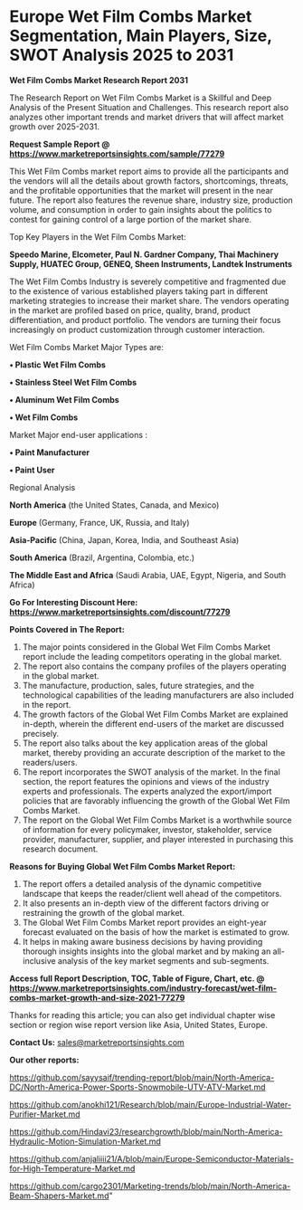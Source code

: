 # Europe Wet Film Combs Market Segmentation, Main Players, Size, SWOT Analysis 2025 to 2031

<strong>Wet Film Combs Market Research Report 2031</strong>

The Research Report on Wet Film Combs Market is a Skillful and Deep Analysis of the Present Situation and Challenges. This research report also analyzes other important trends and market drivers that will affect market growth over 2025-2031.

<strong>Request Sample Report @ <a href=https://www.marketreportsinsights.com/sample/77279>https://www.marketreportsinsights.com/sample/77279</a></strong>

This Wet Film Combs market report aims to provide all the participants and the vendors will all the details about growth factors, shortcomings, threats, and the profitable opportunities that the market will present in the near future. The report also features the revenue share, industry size, production volume, and consumption in order to gain insights about the politics to contest for gaining control of a large portion of the market share.

Top Key Players in the Wet Film Combs Market:

<strong>Speedo Marine, Elcometer, Paul N. Gardner Company, Thai Machinery Supply, HUATEC Group, GENEQ, Sheen Instruments, Landtek Instruments</strong>

The Wet Film Combs Industry is severely competitive and fragmented due to the existence of various established players taking part in different marketing strategies to increase their market share. The vendors operating in the market are profiled based on price, quality, brand, product differentiation, and product portfolio. The vendors are turning their focus increasingly on product customization through customer interaction.

Wet Film Combs Market Major Types are:

<strong>• Plastic Wet Film Combs

• Stainless Steel Wet Film Combs

• Aluminum Wet Film Combs

• Wet Film Combs</strong>

Market Major end-user applications :

<strong>• Paint Manufacturer

• Paint User</strong>

Regional Analysis

</u><strong><b>North America</b></strong> (the United States, Canada, and Mexico)

<strong><b>Europe </b></strong>(Germany, France, UK, Russia, and Italy)

<strong><b>Asia-Pacific</b></strong> (China, Japan, Korea, India, and Southeast Asia)

<strong><b>South America</b></strong> (Brazil, Argentina, Colombia, etc.)

<strong><b>The Middle East and Africa</b></strong> (Saudi Arabia, UAE, Egypt, Nigeria, and South Africa)

<strong>Go For Interesting Discount Here: <a href=https://www.marketreportsinsights.com/discount/77279>https://www.marketreportsinsights.com/discount/77279</a></strong>

<strong>Points Covered in The Report:</strong>
<ol>
  <li>The major points considered in the Global Wet Film Combs Market report include the leading competitors operating in the global market.</li>
  <li>The report also contains the company profiles of the players operating in the global market.</li>
  <li>The manufacture, production, sales, future strategies, and the technological capabilities of the leading manufacturers are also included in the report.</li>
  <li>The growth factors of the Global Wet Film Combs Market are explained in-depth, wherein the different end-users of the market are discussed precisely.</li>
  <li>The report also talks about the key application areas of the global market, thereby providing an accurate description of the market to the readers/users.</li>
  <li>The report incorporates the SWOT analysis of the market. In the final section, the report features the opinions and views of the industry experts and professionals. The experts analyzed the export/import policies that are favorably influencing the growth of the Global Wet Film Combs Market.</li>
  <li>The report on the Global Wet Film Combs Market is a worthwhile source of information for every policymaker, investor, stakeholder, service provider, manufacturer, supplier, and player interested in purchasing this research document.</li>
</ol>
<strong>Reasons for Buying Global Wet Film Combs Market Report:</strong>

<ol>
  <li>The report offers a detailed analysis of the dynamic competitive landscape that keeps the reader/client well ahead of the competitors.</li>
  <li>It also presents an in-depth view of the different factors driving or restraining the growth of the global market.</li>
  <li>The Global Wet Film Combs Market report provides an eight-year forecast evaluated on the basis of how the market is estimated to grow.</li>
  <li>It helps in making aware business decisions by having providing thorough insights insights into the global market and by making an all-inclusive analysis of the key market segments and sub-segments.</li>
</ol>
<strong>Access full Report Description, TOC, Table of Figure, Chart, etc. @ <a href=https://www.marketreportsinsights.com/industry-forecast/wet-film-combs-market-growth-and-size-2021-77279>https://www.marketreportsinsights.com/industry-forecast/wet-film-combs-market-growth-and-size-2021-77279</a></strong>


Thanks for reading this article; you can also get individual chapter wise section or region wise report version like Asia, United States, Europe.

<strong>Contact Us:</strong>
sales@marketreportsinsights.com

<strong>Our other reports:</strong>

<a href=https://github.com/sayysaif/trending-report/blob/main/North-America-DC/North-America-Power-Sports-Snowmobile-UTV-ATV-Market.md>https://github.com/sayysaif/trending-report/blob/main/North-America-DC/North-America-Power-Sports-Snowmobile-UTV-ATV-Market.md</a>

<a href=https://github.com/anokhi121/Research/blob/main/Europe-Industrial-Water-Purifier-Market.md>https://github.com/anokhi121/Research/blob/main/Europe-Industrial-Water-Purifier-Market.md</a>

<a href=https://github.com/Hindavi23/researchgrowth/blob/main/North-America-Hydraulic-Motion-Simulation-Market.md>https://github.com/Hindavi23/researchgrowth/blob/main/North-America-Hydraulic-Motion-Simulation-Market.md</a>

<a href=https://github.com/anjaliiii21/A/blob/main/Europe-Semiconductor-Materials-for-High-Temperature-Market.md>https://github.com/anjaliiii21/A/blob/main/Europe-Semiconductor-Materials-for-High-Temperature-Market.md</a>

<a href=https://github.com/cargo2301/Marketing-trends/blob/main/North-America-Beam-Shapers-Market.md>https://github.com/cargo2301/Marketing-trends/blob/main/North-America-Beam-Shapers-Market.md</a>"
